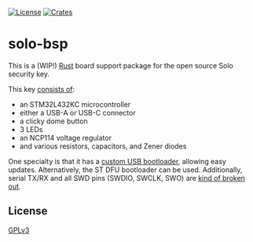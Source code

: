 [![License](https://img.shields.io/github/license/solokeyssec/solo-bsp.svg)](https://github.com/SoloKeysSec/solo-bsp/blob/master/LICENSE)
[![Crates](https://img.shields.io/crates/v/solo-bsp.svg)](https://crates.io/crates/solo-bsp)

# solo-bsp
This is a (WIP!) [Rust](https://github.com/rust-embedded) board support package for the open source Solo security key.

This key [consists of](https://github.com/SoloKeysSec/solo-hw):
- an STM32L432KC microcontroller
- either a USB-A or USB-C connector
- a clicky dome button
- 3 LEDs
- an NCP114 voltage regulator
- and various resistors, capacitors, and Zener diodes

One specialty is that it has a [custom USB bootloader](https://solo.solokeys.io/building/), allowing easy updates.
Alternatively, the ST DFU bootloader can be used.
Additionally, serial TX/RX and all SWD pins (SWDIO, SWCLK, SWO) are [kind of broken out](https://conorpp.com/3d-printing-a-programming-jig-and-embedding-pogo-pins-using-eagle-and-fusion-360).


## License
[GPLv3](https://github.com/SoloKeysSec/solo-bsp/blob/master/LICENSE)
